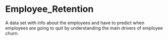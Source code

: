 # Employee_Retention
A data set with info about the employees and have to predict when employees are going to quit by understanding the main drivers of employee churn.
